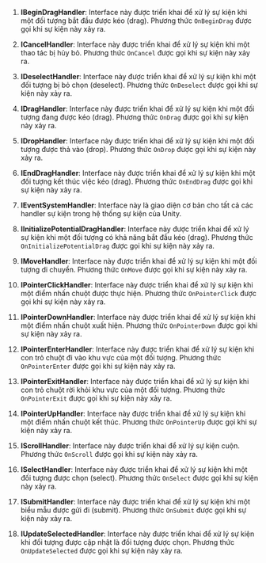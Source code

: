 1. **IBeginDragHandler**: Interface này được triển khai để xử lý sự kiện khi một đối tượng bắt đầu được kéo (drag). Phương thức `OnBeginDrag` được gọi khi sự kiện này xảy ra.
    
2. **ICancelHandler**: Interface này được triển khai để xử lý sự kiện khi một thao tác bị hủy bỏ. Phương thức `OnCancel` được gọi khi sự kiện này xảy ra.
    
3. **IDeselectHandler**: Interface này được triển khai để xử lý sự kiện khi một đối tượng bị bỏ chọn (deselect). Phương thức `OnDeselect` được gọi khi sự kiện này xảy ra.
    
4. **IDragHandler**: Interface này được triển khai để xử lý sự kiện khi một đối tượng đang được kéo (drag). Phương thức `OnDrag` được gọi khi sự kiện này xảy ra.
    
5. **IDropHandler**: Interface này được triển khai để xử lý sự kiện khi một đối tượng được thả vào (drop). Phương thức `OnDrop` được gọi khi sự kiện này xảy ra.
    
6. **IEndDragHandler**: Interface này được triển khai để xử lý sự kiện khi một đối tượng kết thúc việc kéo (drag). Phương thức `OnEndDrag` được gọi khi sự kiện này xảy ra.
    
7. **IEventSystemHandler**: Interface này là giao diện cơ bản cho tất cả các handler sự kiện trong hệ thống sự kiện của Unity.
    
8. **IInitializePotentialDragHandler**: Interface này được triển khai để xử lý sự kiện khi một đối tượng có khả năng bắt đầu kéo (drag). Phương thức `OnInitializePotentialDrag` được gọi khi sự kiện này xảy ra.
    
9. **IMoveHandler**: Interface này được triển khai để xử lý sự kiện khi một đối tượng di chuyển. Phương thức `OnMove` được gọi khi sự kiện này xảy ra.
    
10. **IPointerClickHandler**: Interface này được triển khai để xử lý sự kiện khi một điểm nhấn chuột được thực hiện. Phương thức `OnPointerClick` được gọi khi sự kiện này xảy ra.
    
11. **IPointerDownHandler**: Interface này được triển khai để xử lý sự kiện khi một điểm nhấn chuột xuất hiện. Phương thức `OnPointerDown` được gọi khi sự kiện này xảy ra.
    
12. **IPointerEnterHandler**: Interface này được triển khai để xử lý sự kiện khi con trỏ chuột đi vào khu vực của một đối tượng. Phương thức `OnPointerEnter` được gọi khi sự kiện này xảy ra.
    
13. **IPointerExitHandler**: Interface này được triển khai để xử lý sự kiện khi con trỏ chuột rời khỏi khu vực của một đối tượng. Phương thức `OnPointerExit` được gọi khi sự kiện này xảy ra.
    
14. **IPointerUpHandler**: Interface này được triển khai để xử lý sự kiện khi một điểm nhấn chuột kết thúc. Phương thức `OnPointerUp` được gọi khi sự kiện này xảy ra.
    
15. **IScrollHandler**: Interface này được triển khai để xử lý sự kiện cuộn. Phương thức `OnScroll` được gọi khi sự kiện này xảy ra.
    
16. **ISelectHandler**: Interface này được triển khai để xử lý sự kiện khi một đối tượng được chọn (select). Phương thức `OnSelect` được gọi khi sự kiện này xảy ra.
    
17. **ISubmitHandler**: Interface này được triển khai để xử lý sự kiện khi một biểu mẫu được gửi đi (submit). Phương thức `OnSubmit` được gọi khi sự kiện này xảy ra.
    
18. **IUpdateSelectedHandler**: Interface này được triển khai để xử lý sự kiện khi đối tượng được cập nhật là đối tượng được chọn. Phương thức `OnUpdateSelected` được gọi khi sự kiện này xảy ra.